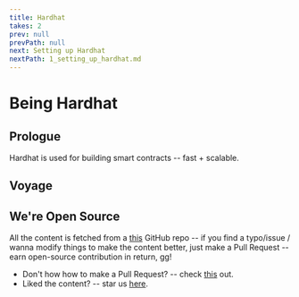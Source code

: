 ```yaml
---
title: Hardhat
takes: 2
prev: null
prevPath: null
next: Setting up Hardhat
nextPath: 1_setting_up_hardhat.md
---
```


# Being Hardhat

## Prologue

Hardhat is used for building smart contracts -- fast + scalable.

## Voyage

## We're Open Source

All the content is fetched from a [this](link) GitHub repo -- if you find a typo/issue /
wanna modify things to make the content better, just make a Pull Request -- earn open-source
contribution in return, gg!

-   Don't how how to make a Pull Request? -- check [this](https://docs.github.com/en/desktop/contributing-and-collaborating-using-github-desktop/working-with-your-remote-repository-on-github-or-github-enterprise/creating-an-issue-or-pull-request) out.
-   Liked the content? -- star us [here](link).
